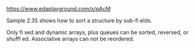 https://www.edaplayground.com/x/pAcM

Sample 2.35 shows how to sort a structure by sub-fi elds.

Only fi xed and dynamic arrays, plus queues can be sorted, reversed, or shuffl ed.
Associative arrays can not be reordered.